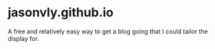# jasonvly.github.io
A free and relatively easy way to get a blog going that I could tailor the display for.

